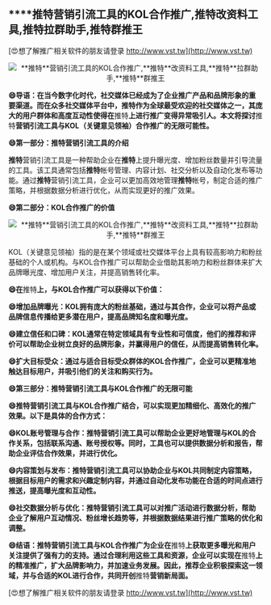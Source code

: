 ## ****推特**营销引流工具的KOL合作推广,**推特**改资料工具,**推特**拉群助手,**推特**群推王**

[😍想了解推广相关软件的朋友请登录 http://www.vst.tw](http://www.vst.tw)

 <center><img src="https://vst.tw/MP4/tuiguang/png/3.png" alt="**推特**营销引流工具的KOL合作推广,**推特**改资料工具,**推特**拉群助手,**推特**群推王"></center>

**😄导语：在当今数字化时代，社交媒体已经成为了企业推广产品和品牌形象的重要渠道。而在众多社交媒体平台中，**推特**作为全球最受欢迎的社交媒体之一，其庞大的用户群体和高度互动性使得在**推特**上进行推广变得异常吸引人。本文将探讨**推特**营销引流工具与KOL（关键意见领袖）合作推广的无限可能性。**

**😄第一部分：**推特**营销引流工具的介绍**

**推特**营销引流工具是一种帮助企业在**推特**上提升曝光度、增加粉丝数量并引导流量的工具。该工具通常包括**推特**帐号管理、内容计划、社交分析以及自动化发布等功能。通过**推特**营销引流工具，企业可以更加高效地管理**推特**帐号，制定合适的推广策略，并根据数据分析进行优化，从而实现更好的推广效果。

**😄第二部分：KOL合作推广的价值**

 <center><img src="https://vst.tw/MP4/tuiguang/png/8.png" alt="**推特**营销引流工具的KOL合作推广,**推特**改资料工具,**推特**拉群助手,**推特**群推王"></center>

KOL（关键意见领袖）指的是在某个领域或社交媒体平台上具有较高影响力和粉丝基础的个人或机构。与KOL合作推广可以帮助企业借助其影响力和粉丝群体来扩大品牌曝光度、增加用户关注，并提高销售转化率。

**😄在**推特**上，与KOL合作推广可以获得以下价值：**

**😄增加品牌曝光：KOL拥有庞大的粉丝基础，通过与其合作，企业可以将产品或品牌信息传播给更多潜在用户，提高品牌知名度和曝光度。**

**😄建立信任和口碑：KOL通常在特定领域具有专业性和可信度，他们的推荐和评价可以帮助企业树立良好的品牌形象，并赢得用户的信任，从而提高销售转化率。**

**😄扩大目标受众：通过与适合目标受众群体的KOL合作推广，企业可以更精准地触达目标用户，并吸引他们的关注和购买行为。**

**😄第三部分：**推特**营销引流工具与KOL合作推广的无限可能**

**😄**推特**营销引流工具与KOL合作推广结合，可以实现更加精细化、高效化的推广效果。以下是具体的合作方式：**

**😄KOL账号管理与合作：**推特**营销引流工具可以帮助企业更好地管理与KOL的合作关系，包括联系沟通、账号授权等。同时，工具也可以提供数据分析和报告，帮助企业评估合作效果，并进行优化。**

**😄内容策划与发布：**推特**营销引流工具可以协助企业与KOL共同制定内容策略，根据目标用户的需求和兴趣定制内容，并通过自动化发布功能在合适的时间点进行推送，提高曝光度和互动性。**

**😄社交数据分析与优化：**推特**营销引流工具可以对推广活动进行数据分析，帮助企业了解用户互动情况、粉丝增长趋势等，并根据数据结果进行推广策略的优化和调整。**

**😄结语：**推特**营销引流工具与KOL合作推广为企业在**推特**上获取更多曝光和用户关注提供了强有力的支持。通过合理利用这些工具和资源，企业可以实现在**推特**上的精准推广，扩大品牌影响力，并加速业务发展。因此，推荐企业积极探索这一领域，并与合适的KOL进行合作，共同开创**推特**营销新局面。**

[😍想了解推广相关软件的朋友请登录 http://www.vst.tw](http://www.vst.tw)



